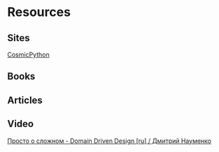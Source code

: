 # Resources
## Sites
[CosmicPython](https://www.cosmicpython.com)

## Books

## Articles

## Video
[Просто о сложном - Domain Driven Design [ru] / Дмитрий Науменко](https://www.youtube.com/watch?v=7HXIrEsmlzM)

